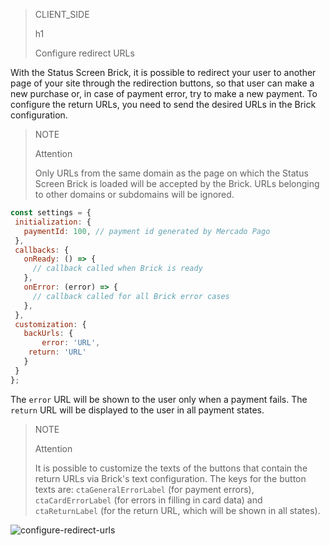 > CLIENT_SIDE
>
> h1
>
> Configure redirect URLs

With the Status Screen Brick, it is possible to redirect your user to another page of your site through the redirection buttons, so that user can make a new purchase or, in case of payment error, try to make a new payment. To configure the return URLs, you need to send the desired URLs in the Brick configuration.

> NOTE
>
> Attention
>
> Only URLs from the same domain as the page on which the Status Screen Brick is loaded will be accepted by the Brick. URLs belonging to other domains or subdomains will be ignored.

```javascript
const settings = {
 initialization: {
   paymentId: 100, // payment id generated by Mercado Pago
 },
 callbacks: {
   onReady: () => {
     // callback called when Brick is ready
   },
   onError: (error) => {
     // callback called for all Brick error cases
   },
 },
 customization: {
   backUrls: {
       error: 'URL',
	return: 'URL'
   }
 }
};
```

The `error` URL will be shown to the user only when a payment fails. The `return` URL will be displayed to the user in all payment states.

> NOTE
>
> Attention
>
> It is possible to customize the texts of the buttons that contain the return URLs via Brick's text configuration. The keys for the button texts are: `ctaGeneralErrorLabel` (for payment errors), `ctaCardErrorLabel` (for errors in filling in card data) and `ctaReturnLabel` (for the return URL, which will be shown in all states).

![configure-redirect-urls](checkout-bricks/configure-redirect-urls-en.png)